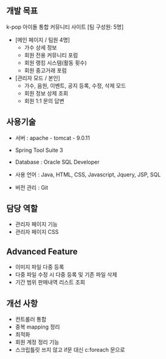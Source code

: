 ## 개발 목표
k-pop 아이돌 통합 커뮤니티 사이트 [팀 구성원: 5명]
- [메인 페이지 / 팀원 4명]
  - 가수 상세 정보 
  - 회원 전용 커뮤니티 포럼
  - 회원 랭킹 시스템(활동 횟수)
  - 회원 중고거래 포럼
- [관리자 모드 / 본인]
  - 가수, 음원, 이벤트, 공지 등록, 수정, 삭제 모드
  - 회원 정보 상제 조회
  - 회원 1:1 문의 답변


## 사용기술
- 서버 : apache - tomcat - 9.0.11

- Spring Tool Suite 3

- Database : Oracle SQL Developer

- 사용 언어 : Java, HTML, CSS, Javascript, Jquery, JSP, SQL

- 버전 관리 : Git

## 담당 역할
- 관리자 페이지 기능
- 관리자 페이지 CSS


## Advanced Feature
- 이미지 파일 다중 등록
- 다중 파일 수정 시 다중 등록 및 기존 파일 삭제
- 기간 범위 판매내역 리스트 조회


## 개선 사항
- 컨트롤러 통합
- 중복 mapping 정리
- 최적화
- 회원 계정 정리 기능 
- 스크립틀릿 쓰지 않고 if문 대신 c:foreach 문으로 
